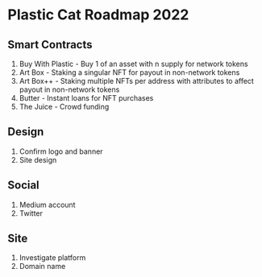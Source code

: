 # Plastic Cat Roadmap 2022

## Smart Contracts
1. Buy With Plastic - Buy 1 of an asset with n supply for network tokens
2. Art Box - Staking a singular NFT for payout in non-network tokens
3. Art Box++ - Staking multiple NFTs per address with attributes to affect payout in non-network tokens
4. Butter - Instant loans for NFT purchases
5. The Juice - Crowd funding 

## Design
1. Confirm logo and banner
2. Site design

## Social
1. Medium account
2. Twitter 

## Site
1. Investigate platform
2. Domain name